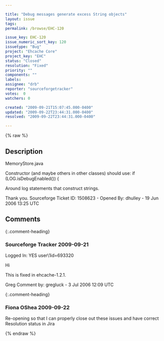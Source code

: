 ```yaml
---

title: "Debug messages generate excess String objects"
layout: issue
tags: 
permalink: /browse/EHC-120

issue_key: EHC-120
issue_numeric_sort_key: 120
issuetype: "Bug"
project: "Ehcache Core"
project_key: "EHC"
status: "Closed"
resolution: "Fixed"
priority: ""
components: ""
labels: 
assignee: "drb"
reporter: "sourceforgetracker"
votes:  0
watchers: 0

created: "2009-09-21T15:07:45.000-0400"
updated: "2009-09-22T23:44:31.000-0400"
resolved: "2009-09-22T23:44:31.000-0400"

---
```




{% raw %}



## Description

<div markdown="1" class="description">

MemoryStore.java 

Constructor (and maybe others in other classes) 
should use: 
if (LOG.isDebugEnabled()) { 

Around log statements that construct strings.

Thank you.
Sourceforge Ticket ID: 1508623 - Opened By: dhulley - 19 Jun 2006 13:25 UTC

</div>

## Comments


{:.comment-heading}
### **Sourceforge Tracker** <span class="date">2009-09-21</span>

<div markdown="1" class="comment">

Logged In: YES 
user\1id=693320

Hi

This is fixed in ehcache-1.2.1.

Greg
Comment by: gregluck - 3 Jul 2006 12:09 UTC

</div>


{:.comment-heading}
### **Fiona OShea** <span class="date">2009-09-22</span>

<div markdown="1" class="comment">

Re-opening so that I can properly close out these issues and have correct Resolution status in Jira

</div>



{% endraw %}
